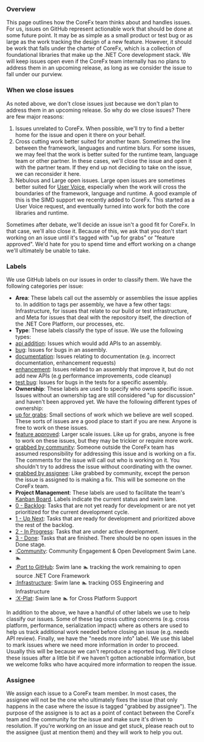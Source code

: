 ### Overview
This page outlines how the CoreFx team thinks about and handles issues.  For us, issues on GitHub represent actionable work that should be done at some future point.  It may be as simple as a small product or test bug or as large as the work tracking the design of a new feature.  However, it should be work that falls under the charter of CoreFx, which is a collection of foundational libraries that make up the .NET Core development stack.  We will keep issues open even if the CoreFx team internally has no plans to address them in an upcoming release, as long as we consider the issue to fall under our purview.

### When we close issues
As noted above, we don't close issues just because we don't plan to address them in an upcoming release.  So why do we close issues?  There are few major reasons:

1. Issues unrelated to CoreFx.  When possible, we'll try to find a better home for the issue and open it there on your behalf.
2. Cross cutting work better suited for another team.  Sometimes the line between the framework, languages and runtime blurs.  For some issues, we may feel that the work is better suited for the runtime team, language team or other partner.  In these cases, we'll close the issue and open it with the partner team.  If they end up not deciding to take on the issue, we can reconsider it here.
3. Nebulous and Large open issues.  Large open issues are sometimes better suited for [User Voice](http://visualstudio.uservoice.com/forums/121579-visual-studio/category/31481--net), especially when the work will cross the boundaries of the framework, language and runtime.  A good example of this is the SIMD support we recently added to CoreFx.  This started as a User Voice request, and eventually turned into work for both the core libraries and runtime.

Sometimes after debate, we'll decide an issue isn't a good fit for CoreFx.  In that case, we'll also close it.  Because of this, we ask that you don't start working on an issue until it's tagged with "up for grabs" or "feature approved".  We'd hate for you to spend time and effort working on a change we'll ultimately be unable to take.

### Labels
We use GitHub labels on our issues in order to classify them.  We have the following categories per issue:
* **Area**: These labels call out the assembly or assemblies the issue applies to. In addition to tags per assembly, we have a few other tags: Infrastructure, for issues that relate to our build or test infrastructure, and Meta for issues that deal with the repository itself, the direction of the .NET Core Platform, our processes, etc.
* **Type**: These labels classify the type of issue.  We use the following types:
 * [api addition](https://github.com/dotnet/corefx/labels/api%20addition): Issues which would add APIs to an assembly.
 * [bug](https://github.com/dotnet/corefx/labels/bug): Issues for bugs in an assembly.
 * [documentation](https://github.com/dotnet/corefx/labels/documentation): Issues relating to documentation (e.g. incorrect documentation, enhancement requests)
 * [enhancement](https://github.com/dotnet/corefx/labels/enhancement): Issues related to an assembly that improve it, but do not add new APIs (e.g performance improvements, code cleanup)
 * [test bug](https://github.com/dotnet/corefx/labels/test%20bug): Issues for bugs in the tests for a specific assembly.
* **Ownership**: These labels are used to specify who owns specific issue. Issues without an ownership tag are still considered "up for discussion" and haven't been approved yet. We have the following different types of ownership:
 * [up for grabs](https://github.com/dotnet/corefx/labels/up%20for%20grabs): Small sections of work which we believe are well scoped. These sorts of issues are a good place to start if you are new.  Anyone is free to work on these issues.
 * [feature approved](https://github.com/dotnet/corefx/labels/feature%20approved): Larger scale issues.  Like up for grabs, anyone is free to work on these issues, but they may be trickier or require more work.
 * [grabbed by community](https://github.com/dotnet/corefx/labels/grabbed%20by%20community): Someone outside the CoreFx team has assumed responsibility for addressing this issue and is working on a fix.  The comments for the issue will call out who is working on it.  You shouldn't try to address the issue without coordinating with the owner.
 * [grabbed by assignee](https://github.com/dotnet/corefx/labels/grabbed%20by%20assignee): Like grabbed by community, except the person the issue is assigned to is making a fix.  This will be someone on the CoreFx team.
* **Project Management**: These labels are used to facilitate the team's [Kanban Board](https://huboard.com/dotnet/corefx).  Labels indicate the current status and swim lane.  
 * [0 - Backlog](https://github.com/dotnet/corefx/issues?q=is%3Aopen+is%3Aissue+label%3A%220+-+Backlog%22): Tasks that are not yet ready for development or are not yet prioritized for the current development cycle.
 * [1 - Up Next](https://github.com/dotnet/corefx/issues?q=is%3Aopen+is%3Aissue+label%3A%221+-+Up+Next%22): Tasks that are ready for development and prioritized above the rest of the backlog.
 * [2 - In Progress](https://github.com/dotnet/corefx/issues?q=is%3Aopen+is%3Aissue+label%3A%222+-+In+Progress%22): Tasks that are under active development.
 * [3 - Done](https://github.com/dotnet/corefx/issues?q=is%3Aopen+is%3Aissue+label%3A%223+-+Done%22): Tasks that are finished.  There should be no open issues in the Done stage.
 * [:Community](https://github.com/dotnet/corefx/issues?q=is%3Aopen+is%3Aissue+label%3A%3ACommunity): Community Engagement & Open Development Swim Lane. :swimmer: 
 * [:Port to GitHub](https://github.com/dotnet/corefx/issues?q=is%3Aopen+is%3Aissue+label%3A%22%3APort+to+GitHub%22): Swim lane :swimmer: tracking the work remaining to open source .NET Core Framework
 * [:Infrastructure](https://github.com/dotnet/corefx/issues?q=is%3Aopen+is%3Aissue+label%3A%3AInfrastructure): Swim lane :swimmer: tracking OSS Engineering and Infrastructure
 * [:X-Plat](https://github.com/dotnet/corefx/issues?q=is%3Aopen+is%3Aissue+label%3A%3AX-Plat): Swim lane :swimmer: for Cross Platform Support

In addition to the above, we have a handful of other labels we use to help classify our issues.  Some of these tag cross cutting concerns (e.g. cross platform, performance, serialization impact) where as others are used to help us track additional work needed before closing an issue (e.g. needs API review). Finally, we have the "needs more info" label.  We use this label to mark issues where we need more information in order to proceed.  Usually this will be because we can't reproduce a reported bug.  We'll close these issues after a little bit if we haven't gotten actionable information, but we welcome folks who have acquired more information to reopen the issue.

### Assignee
We assign each issue to a CoreFx team member.  In most cases, the assignee will not be the one who ultimately fixes the issue (that only happens in the case where the issue is tagged "grabbed by assignee"). The purpose of the assignee is to act as a point of contact between the CoreFx team and the community for the issue and make sure it's driven to resolution.  If you're working on an issue and get stuck, please reach out to the assignee (just at mention them)  and they will work to help you out.